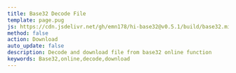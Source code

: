 ```yaml
---
title: Base32 Decode File
template: page.pug
js: https://cdn.jsdelivr.net/gh/emn178/hi-base32@v0.5.1/build/base32.min.js
method: false
action: Download
auto_update: false
description: Decode and download file from base32 online function
keywords: Base32,online,decode,download
---
```


<script src="https://cdn.jsdelivr.net/gh/emn178/hi-base64/build/base64.min.js"></script>
<script>
$(document).ready(function() {
  var download = $('<a class="btn btn-default" download="base32"/>').text('Download');
  download.click(function() {
    var base32Str = $('#input').val();
    var bytes = base32.decode.asBytes(base32Str);
    var base64Str = base64.encode(bytes);
    download.attr('href', 'data:application/octet-stream;base64,' + base64Str);
  });
  $('#execute').replaceWith(download);
  $('.output').remove();
});
</script>
